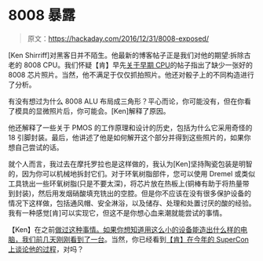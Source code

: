 # 8008 暴露

> 原文：<https://hackaday.com/2016/12/31/8008-exposed/>

[Ken Shirriff]对黑客日并不陌生。他最新的博客帖子正是我们对他的期望:拆除古老的 8008 CPU。我们怀疑【肯】早先[关于早期 CPU](http://hackaday.com/2016/09/15/the-surprising-story-of-the-first-microprocessors/)的帖子指出了缺少一张好的 8008 芯片照片。当然，他不满足于仅仅抓拍照片。他还对骰子上的不同构造进行了分析。

有没有想过为什么 8008 ALU 布局成三角形？平心而论，你可能没有，但在你看了模具的显微照片后，你可能会。[Ken]解释了原因。

他还解释了一些关于 PMOS 的工作原理和设计的历史，包括为什么它采用奇怪的 18 引脚封装。最后，他讲述了他是如何解开这个部分并得到这些照片的，如果你想自己尝试的话。

就个人而言，我过去在摩托罗拉也是这样做的，我认为[Ken]坚持陶瓷包装是明智的，因为你可以机械地拆封它们。对于环氧树脂部件，您可以使用 Dremel 或类似工具铣出一些环氧树脂(只是不要太深)，将芯片放在热板上(铜棒有助于将热量带到封装)，然后用发烟硝酸填充铣出的空腔。但是你不应该在没有很多保护设备的情况下这样做，包括通风帽、安全淋浴，以及储存、处理和处置讨厌的酸的经验。我有一种感觉[肯]可以实现它，但这不是你想心血来潮就能尝试的事情。

【Ken】在之前[做过这种事情。如果你想知道用这么小的设备能造出什么样的电脑，我们前几天刚刚](http://hackaday.com/2016/06/30/die-photos-of-a-runners-rfid-chip/)[看到了一台](http://hackaday.com/2016/12/24/mark-8-2016-style/)。当然，你已经看到[【肯】在今年的 SuperCon 上谈论他的过程](http://hackaday.com/2016/12/27/ken-shirriff-takes-us-inside-the-ic-for-fun/)，对吗？